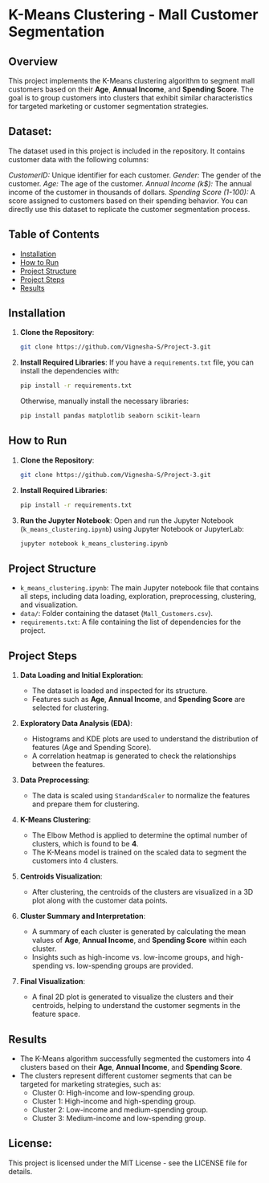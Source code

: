 # K-Means Clustering - Mall Customer Segmentation

## Overview
This project implements the K-Means clustering algorithm to segment mall customers based on their **Age**, **Annual Income**, and **Spending Score**. The goal is to group customers into clusters that exhibit similar characteristics for targeted marketing or customer segmentation strategies.

## Dataset:

The dataset used in this project is included in the repository. It contains customer data with the following columns:

*CustomerID:* Unique identifier for each customer.
*Gender:* The gender of the customer.
*Age:* The age of the customer.
*Annual Income (k$):* The annual income of the customer in thousands of dollars.
*Spending Score (1-100):* A score assigned to customers based on their spending behavior.
You can directly use this dataset to replicate the customer segmentation process.

## Table of Contents
- [Installation](#installation)
- [How to Run](#how-to-run)
- [Project Structure](#project-structure)
- [Project Steps](#project-steps)
- [Results](#results)

## Installation
1. **Clone the Repository**:
   ```bash
   git clone https://github.com/Vignesha-S/Project-3.git
   ```

2. **Install Required Libraries**:
   If you have a `requirements.txt` file, you can install the dependencies with:
   ```bash
   pip install -r requirements.txt
   ```

   Otherwise, manually install the necessary libraries:
   ```bash
   pip install pandas matplotlib seaborn scikit-learn
   ```

## How to Run
1. **Clone the Repository**:
   ```bash
   git clone https://github.com/Vignesha-S/Project-3.git
   ```

2. **Install Required Libraries**:
   ```bash
   pip install -r requirements.txt
   ```

3. **Run the Jupyter Notebook**:
   Open and run the Jupyter Notebook (`k_means_clustering.ipynb`) using Jupyter Notebook or JupyterLab:
   ```bash
   jupyter notebook k_means_clustering.ipynb
   ```

## Project Structure
- `k_means_clustering.ipynb`: The main Jupyter notebook file that contains all steps, including data loading, exploration, preprocessing, clustering, and visualization.
- `data/`: Folder containing the dataset (`Mall_Customers.csv`).
- `requirements.txt`: A file containing the list of dependencies for the project.

## Project Steps
1. **Data Loading and Initial Exploration**:
   - The dataset is loaded and inspected for its structure.
   - Features such as **Age**, **Annual Income**, and **Spending Score** are selected for clustering.

2. **Exploratory Data Analysis (EDA)**:
   - Histograms and KDE plots are used to understand the distribution of features (Age and Spending Score).
   - A correlation heatmap is generated to check the relationships between the features.

3. **Data Preprocessing**:
   - The data is scaled using `StandardScaler` to normalize the features and prepare them for clustering.

4. **K-Means Clustering**:
   - The Elbow Method is applied to determine the optimal number of clusters, which is found to be **4**.
   - The K-Means model is trained on the scaled data to segment the customers into 4 clusters.

5. **Centroids Visualization**:
   - After clustering, the centroids of the clusters are visualized in a 3D plot along with the customer data points.

6. **Cluster Summary and Interpretation**:
   - A summary of each cluster is generated by calculating the mean values of **Age**, **Annual Income**, and **Spending Score** within each cluster.
   - Insights such as high-income vs. low-income groups, and high-spending vs. low-spending groups are provided.

7. **Final Visualization**:
   - A final 2D plot is generated to visualize the clusters and their centroids, helping to understand the customer segments in the feature space.

## Results
- The K-Means algorithm successfully segmented the customers into 4 clusters based on their **Age**, **Annual Income**, and **Spending Score**.
- The clusters represent different customer segments that can be targeted for marketing strategies, such as:
  - Cluster 0: High-income and low-spending group.
  - Cluster 1: High-income and high-spending group.
  - Cluster 2: Low-income and medium-spending group.
  - Cluster 3: Medium-income and low-spending group.

## License:

This project is licensed under the MIT License - see the LICENSE file for details.
